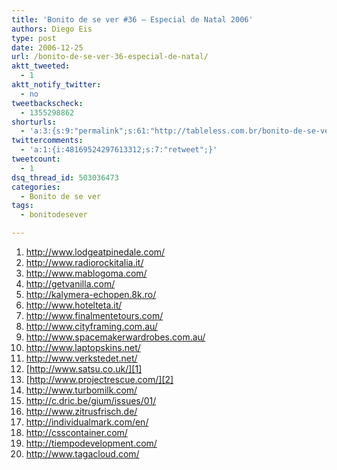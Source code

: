```yaml
---
title: 'Bonito de se ver #36 – Especial de Natal 2006'
authors: Diego Eis
type: post
date: 2006-12-25
url: /bonito-de-se-ver-36-especial-de-natal/
aktt_tweeted:
  - 1
aktt_notify_twitter:
  - no
tweetbackscheck:
  - 1355298862
shorturls:
  - 'a:3:{s:9:"permalink";s:61:"http://tableless.com.br/bonito-de-se-ver-36-especial-de-natal";s:7:"tinyurl";s:26:"http://tinyurl.com/42fqe4c";s:4:"isgd";s:19:"http://is.gd/Kx9nBU";}'
twittercomments:
  - 'a:1:{i:48169524297613312;s:7:"retweet";}'
tweetcount:
  - 1
dsq_thread_id: 503036473
categories:
  - Bonito de se ver
tags:
  - bonitodesever

---
```

  1. <http://www.lodgeatpinedale.com/>
  2. <http://www.radiorockitalia.it/>
  3. <http://www.mablogoma.com/>
  4. <http://getvanilla.com/>
  5. <http://kalymera-echopen.8k.ro/>
  6. <http://www.hotelteta.it/>
  7. <http://www.finalmentetours.com/>
  8. <http://www.cityframing.com.au/>
  9. <http://www.spacemakerwardrobes.com.au/>
 10. <http://www.laptopskins.net/>
 11. <http://www.verkstedet.net/>
 12. [http://www.satsu.co.uk/][1]
 13. [http://www.projectrescue.com/][2]
 14. <http://www.turbomilk.com/>
 15. <http://c.dric.be/gium/issues/01/>
 16. <http://www.zitrusfrisch.de/>
 17. <http://individualmark.com/en/>
 18. <http://csscontainer.com/>
 19. <http://tiempodevelopment.com/>
 20. <http://www.tagacloud.com/>

 [1]: http://www.satsu.co.uk/index.htm
 [2]: http://www.projectrescue.com/frontpage.php